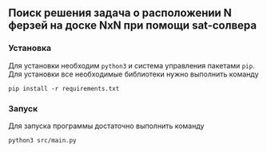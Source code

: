 ## Поиск решения задача о расположении N ферзей на доске NxN при помощи sat-солвера

### Установка 

Для установки необходим `python3` и система управления пакетами `pip`. Для
установки все необходимые библиотеки нужно выполнить команду 
```
pip install -r requirements.txt
```

### Запуск 

Для запуска программы достаточно выполнить команду 
``` 
python3 src/main.py 
```
